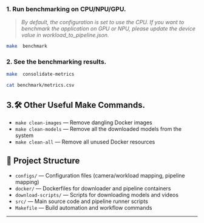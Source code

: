 ### 1. Run benchmarking on CPU/NPU/GPU.
>*By default, the configuration is set to use the CPU. If you want to benchmark the application on GPU or NPU, please update the device value in workload_to_pipeline.json.*

```sh
make  benchmark
```

### 2. See the benchmarking results.

```sh
make  consolidate-metrics

cat benchmark/metrics.csv
```


## 3.🛠️ Other Useful Make Commands.

- `make clean-images` — Remove dangling Docker images
- `make clean-models` — Remove all the downloaded models from the system
- `make clean-all` — Remove all unused Docker resources

## 📁 Project Structure

- `configs/` — Configuration files (camera/workload mapping, pipeline mapping)
- `docker/` — Dockerfiles for downloader and pipeline containers
- `download-scripts/` — Scripts for downloading models and videos
- `src/` — Main source code and pipeline runner scripts
- `Makefile` — Build automation and workflow commands

---